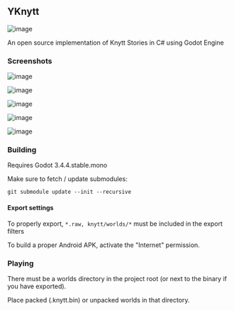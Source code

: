 ## YKnytt

![image](screenshots/cover.png)

An open source implementation of Knytt Stories in C# using Godot Engine

### Screenshots

![image](screenshots/screen6.png)

![image](screenshots/screen5.png)

![image](screenshots/screen3.png)

![image](screenshots/screen4.png)

![image](screenshots/screen1.png)

### Building

Requires Godot 3.4.4.stable.mono

Make sure to fetch / update submodules:

`git submodule update --init --recursive`

#### Export settings

To properly export, `*.raw, knytt/worlds/*` must be included in the export filters

To build a proper Android APK, activate the "Internet" permission.

### Playing

There must be a worlds directory in the project root (or next to the binary if you have exported).

Place packed (.knytt.bin) or unpacked worlds in that directory.
